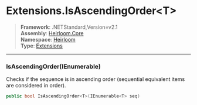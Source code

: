 # Extensions.IsAscendingOrder\<T>

> **Framework**: .NETStandard,Version=v2.1  
> **Assembly**: [Heirloom.Core][0]  
> **Namespace**: [Heirloom][0]  
> **Type**: [Extensions][1]

--------------------------------------------------------------------------------

### IsAscendingOrder<T>(IEnumerable<T>)

Checks if the sequence is in ascending order (sequential equivalent items are considered in order).

```cs
public bool IsAscendingOrder<T>(IEnumerable<T> seq)
```

[0]: ../Heirloom.Core.md
[1]: Heirloom.Extensions.md
